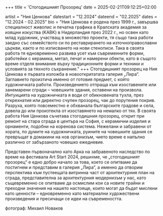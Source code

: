 +++
title = 'Стогодишният Прозорец'
date = 2025-02-21T09:12:25+02:00

artist = "Ния Ценкова"
datestart = "12.2024"
dateend = "02.2025"
dates = "12.2024 - 02.2025"
bio = "Ния Ценкова е родена през 1999 г., завършва специалност живопис и печатна графика в Кралската академия за изящни изкуства (KABK) в Нидерландия през 2022 г., но освен като млад художник, участващ в множество проекти, тя също така работи заедно със семейството си по реставрирането на източноправославни църкви, както и по изписването на нови стенописи. Така в своята работа тя едновременно развива усет към съвременните форми, работейки с керамика, метал, печат и намерени обекти, като в същото време отделя внимание върху традиционните форми и техники и условията за тяхното съхранение."
+++
Стогодишният прозорец на Ния Ценкова е първата изложба в новооткритатата галерия „Лира“. Заглавието произтича именно от готовия предмет, с който художничката работи. Произведението отпраща към изоставените или занемарени сгради – човешките здания, оставени на произвола. Интуицията на художничката я води от обикновената тухла, през открехнатия или директно счупен прозорец, чак до порутения покрив. Разруха, която повсеместно е обхванала българските градове и села, довела до или произтекла от изоставянето на немалко от тях. В своята работа Ния Ценкова съчетава стогодишния прозорец, открит при ремонт на стара сграда в центъра на София, с керамични изделия и орнаменти, подобни на коренова система. Нежелани и забравени от хората, по думите на художничката, руините на човешките здания се превръщат в домакини на нов организъм, чието време е напълно различно от забързаното човешко ежедневие. 

Представен първоначално като Арка на забравеното наследство по време на фестивала Art Start 2024, решихме, че „стогодишният прозорец“ е едно добро начало за това, което се опитваме да постигнем и представим в галерия „Лира“, а именно да отворим перспектива към пустеещата витринна част от архитектурния план на сграда, представителна за архитектурния модернизъм у нас, като същевременно се опитваме да осмислим кои са новите трайни и преходни значения на нашето настояще, които могат да бъдат мислени като ценности – едновременно като материални художествени произведения и пресичащи се идеи на съвремеността.

фотограф: Михаил Новаков
